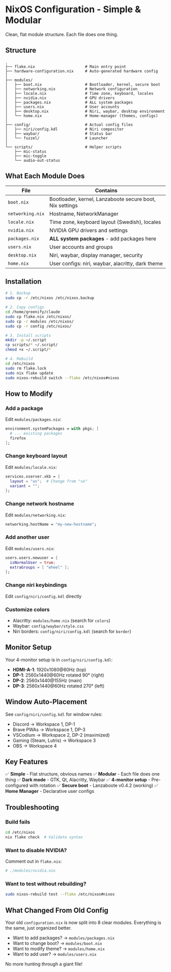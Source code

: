 # NixOS Configuration - Simple & Modular

Clean, flat module structure. Each file does one thing.

## Structure

```
.
├── flake.nix                      # Main entry point
├── hardware-configuration.nix     # Auto-generated hardware config
│
├── modules/
│   ├── boot.nix                   # Bootloader, kernel, secure boot
│   ├── networking.nix             # Network configuration
│   ├── locale.nix                 # Time zone, keyboard, locales
│   ├── nvidia.nix                 # GPU drivers
│   ├── packages.nix               # ALL system packages
│   ├── users.nix                  # User accounts
│   ├── desktop.nix                # Niri, waybar, desktop environment
│   └── home.nix                   # Home-manager (themes, configs)
│
├── config/                        # Actual config files
│   ├── niri/config.kdl            # Niri compositor
│   ├── waybar/                    # Status bar
│   └── fuzzel/                    # Launcher
│
└── scripts/                       # Helper scripts
    ├── mic-status
    ├── mic-toggle
    └── audio-out-status
```

## What Each Module Does

| File | Contains |
|------|----------|
| `boot.nix` | Bootloader, kernel, Lanzaboote secure boot, Nix settings |
| `networking.nix` | Hostname, NetworkManager |
| `locale.nix` | Time zone, keyboard layout (Swedish), locales |
| `nvidia.nix` | NVIDIA GPU drivers and settings |
| `packages.nix` | **ALL system packages** - add packages here |
| `users.nix` | User accounts and groups |
| `desktop.nix` | Niri, waybar, display manager, security |
| `home.nix` | User configs: niri, waybar, alacritty, dark theme |

## Installation

```bash
# 1. Backup
sudo cp -r /etc/nixos /etc/nixos.backup

# 2. Copy configs
cd /home/qreenify/claude
sudo cp flake.nix /etc/nixos/
sudo cp -r modules /etc/nixos/
sudo cp -r config /etc/nixos/

# 3. Install scripts
mkdir -p ~/.script
cp scripts/* ~/.script/
chmod +x ~/.script/*

# 4. Rebuild
cd /etc/nixos
sudo rm flake.lock
sudo nix flake update
sudo nixos-rebuild switch --flake /etc/nixos#nixos
```

## How to Modify

### Add a package
Edit `modules/packages.nix`:
```nix
environment.systemPackages = with pkgs; [
  # ... existing packages
  firefox
];
```

### Change keyboard layout
Edit `modules/locale.nix`:
```nix
services.xserver.xkb = {
  layout = "us";  # Change from "se"
  variant = "";
};
```

### Change network hostname
Edit `modules/networking.nix`:
```nix
networking.hostName = "my-new-hostname";
```

### Add another user
Edit `modules/users.nix`:
```nix
users.users.newuser = {
  isNormalUser = true;
  extraGroups = [ "wheel" ];
};
```

### Change niri keybindings
Edit `config/niri/config.kdl` directly

### Customize colors
- Alacritty: `modules/home.nix` (search for `colors`)
- Waybar: `config/waybar/style.css`
- Niri borders: `config/niri/config.kdl` (search for `border`)

## Monitor Setup

Your 4-monitor setup is in `config/niri/config.kdl`:
- **HDMI-A-1**: 1920x1080@60Hz (top)
- **DP-1**: 2560x1440@60Hz rotated 90° (right)
- **DP-2**: 2560x1440@155Hz (main)
- **DP-3**: 2560x1440@60Hz rotated 270° (left)

## Window Auto-Placement

See `config/niri/config.kdl` for window rules:
- Discord → Workspace 1, DP-1
- Brave PWAs → Workspace 1, DP-3
- VSCodium → Workspace 2, DP-2 (maximized)
- Gaming (Steam, Lutris) → Workspace 3
- OBS → Workspace 4

## Key Features

✅ **Simple** - Flat structure, obvious names
✅ **Modular** - Each file does one thing
✅ **Dark mode** - GTK, Qt, Alacritty, Waybar
✅ **4-monitor setup** - Pre-configured with rotation
✅ **Secure boot** - Lanzaboote v0.4.2 (working)
✅ **Home Manager** - Declarative user configs

## Troubleshooting

### Build fails
```bash
cd /etc/nixos
nix flake check  # Validate syntax
```

### Want to disable NVIDIA?
Comment out in `flake.nix`:
```nix
# ./modules/nvidia.nix
```

### Want to test without rebuilding?
```bash
sudo nixos-rebuild test --flake /etc/nixos#nixos
```

## What Changed From Old Config

Your old `configuration.nix` is now split into 8 clear modules. Everything is the same, just organized better.

- Want to add packages? → `modules/packages.nix`
- Want to change boot? → `modules/boot.nix`
- Want to modify theme? → `modules/home.nix`
- Want to add user? → `modules/users.nix`

No more hunting through a giant file!
